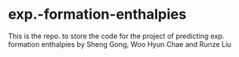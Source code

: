 # exp.-formation-enthalpies

This is the repo. to store the code for the project of predicting exp. formation enthalpies by Sheng Gong, Woo Hyun Chae and Runze Liu
